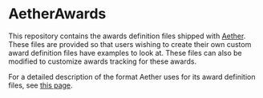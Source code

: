 # AetherAwards

This repository contains the awards definition files shipped with [Aether](https://www.aetherlog.com/). These files are provided so that users wishing to create their own custom award definition files have examples to look at. These files can also be modified to customize awards tracking for these awards.

For a detailed description of the format Aether uses for its award definition files, see [this page](https://help.aetherlog.com/awards/customawards/).
